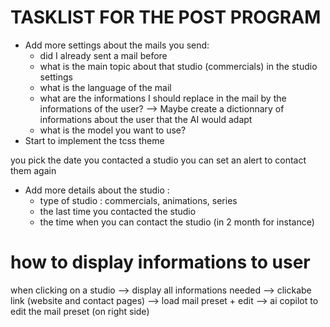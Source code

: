 # TASKLIST FOR THE POST PROGRAM

- Add more settings about the mails you send:
	- did I already sent a mail before
	- what is the main topic about that studio (commercials) in the studio settings
	- what is the language of the mail
	- what are the informations I should replace in the mail by the informations of the user?
		--> Maybe create a dictionnary of informations about the user that the AI would adapt
	- what is the model you want to use?
- Start to implement the tcss theme


you pick the date you contacted a studio
you can set an alert to contact them again



- Add more details about the studio :
	- type of studio : commercials, animations, series
	- the last time you contacted the studio
	- the time when you can contact the studio (in 2 month for instance)


# how to display informations to user
when clicking on a studio --> display all informations needed
--> clickabe link (website and contact pages)
--> load mail preset + edit
--> ai copilot to edit the mail preset (on right side)


